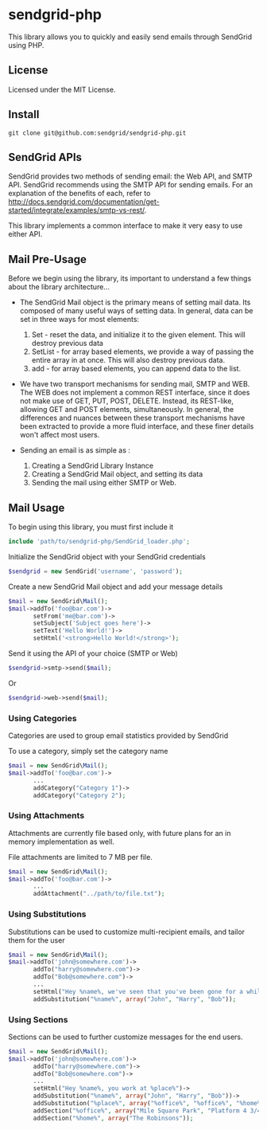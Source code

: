 # sendgrid-php #
This library allows you to quickly and easily send emails through SendGrid using PHP.

## License ##
Licensed under the MIT License.

## Install ##
```
git clone git@github.com:sendgrid/sendgrid-php.git
```

## SendGrid APIs ##
SendGrid provides two methods of sending email: the Web API, and SMTP API.  SendGrid recommends using the SMTP API for sending emails.
For an explanation of the benefits of each, refer to http://docs.sendgrid.com/documentation/get-started/integrate/examples/smtp-vs-rest/.

This library implements a common interface to make it very easy to use either API.

## Mail Pre-Usage ##

Before we begin using the library, its important to understand a few things about the library architecture...

* The SendGrid Mail object is the primary means of setting mail data. Its composed of many useful ways of setting data. In general, data can be set in three ways for most elements:
  1. Set - reset the data, and initialize it to the given element. This will destroy previous data
  2. SetList - for array based elements, we provide a way of passing the entire array in at once. This will also destroy previous data.
  3. add - for array based elements, you can append data to the list.

* We have two transport mechanisms for sending mail, SMTP and WEB. The WEB does not implement a common REST interface, since it does not make use of GET, PUT, POST, DELETE. Instead, its REST-like, allowing GET and POST elements, simultaneously. In general, the differences and nuances between these transport mechanisms have been extracted to provide a more fluid interface, and these finer details won't affect most users.

* Sending an email is as simple as :
  1. Creating a SendGrid Library Instance
  1. Creating a SendGrid Mail object, and setting its data
  1. Sending the mail using either SMTP or Web.

## Mail Usage ##

To begin using this library, you must first include it

```php
include 'path/to/sendgrid-php/SendGrid_loader.php';
```

Initialize the SendGrid object with your SendGrid credentials

```php
$sendgrid = new SendGrid('username', 'password');
```

Create a new SendGrid Mail object and add your message details

```php
$mail = new SendGrid\Mail();
$mail->addTo('foo@bar.com')->
       setFrom('me@bar.com')->
       setSubject('Subject goes here')->
       setText('Hello World!')->
       setHtml('<strong>Hello World!</strong>');
```

Send it using the API of your choice (SMTP or Web)

```php
$sendgrid->smtp->send($mail);
```
Or 

```php
$sendgrid->web->send($mail);
```

### Using Categories ###

Categories are used to group email statistics provided by SendGrid

To use a category, simply set the category name

```php
$mail = new SendGrid\Mail();
$mail->addTo('foo@bar.com')->
       ...
       addCategory("Category 1")->
       addCategory("Category 2");
```


### Using Attachments ###

Attachments are currently file based only, with future plans for an in memory implementation as well.

File attachments are limited to 7 MB per file.

```php
$mail = new SendGrid\Mail();
$mail->addTo('foo@bar.com')->
       ...
       addAttachment("../path/to/file.txt");    
```

### Using Substitutions ###

Substitutions can be used to customize multi-recipient emails, and tailor them for the user

```php
$mail = new SendGrid\Mail();
$mail->addTo('john@somewhere.com')->
       addTo("harry@somewhere.com")->
       addTo("Bob@somewhere.com")->
       ...
       setHtml("Hey %name%, we've seen that you've been gone for a while")->
       addSubstitution("%name%", array("John", "Harry", "Bob"));
```

### Using Sections ###

Sections can be used to further customize messages for the end users.

```php
$mail = new SendGrid\Mail();
$mail->addTo('john@somewhere.com')->
       addTo("harry@somewhere.com")->
       addTo("Bob@somewhere.com")->
       ...
       setHtml("Hey %name%, you work at %place%")->
       addSubstitution("%name%", array("John", "Harry", "Bob"))->
       addSubstitution("%place%", array("%office%", "%office%", "%home%"))->
       addSection("%office%", array("Mile Square Park", "Platform 4 3/4"))->
       addSection("%home%", array("The Robinsons"));
```

